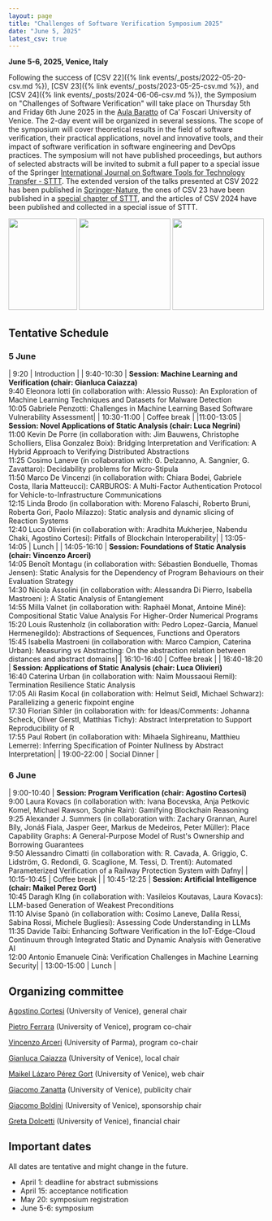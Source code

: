 ```yaml
---
layout: page
title: "Challenges of Software Verification Symposium 2025"
date: "June 5, 2025"
latest_csv: true
---
```


**June 5-6, 2025, Venice, Italy**


Following the success of [CSV 22]({% link events/_posts/2022-05-20-csv.md %}), [CSV 23]({% link events/_posts/2023-05-25-csv.md %}), and [CSV 24]({% link events/_posts/2024-06-06-csv.md %}), the Symposium on "Challenges of Software Verification" will take place on Thursday 5th and Friday 6th June 2025 in the [Aula Baratto](https://www.unive.it/pag/30119/) of Ca’ Foscari University of Venice. The 2-day event will be organized in several sessions. The scope of the symposium will cover theoretical results in the field of software verification, their practical applications, novel and innovative tools, and their impact of software verification in software engineering and DevOps practices. The symposium will not have published proceedings, but authors of selected abstracts will be invited to submit a full paper to a special issue of the Springer [International Journal on Software Tools for Technology Transfer - STTT](https://www.springer.com/journal/10009). The extended version of the talks presented at CSV 2022 has been published in [Springer-Nature](https://link.springer.com/book/10.1007/978-981-19-9601-6), the ones of CSV 23 have been published in a [special chapter of STTT](https://link.springer.com/journal/10009/volumes-and-issues/26-4), and the articles of CSV 2024 have been published and collected in a special issue of STTT.

<div class="div-img-table">
  <div class="div-img-table-row">
    <img src="{{ site.baseurl }}/images/csv24-1.jpg" height="180" width="135"/>
    <img class="div-img-table-col" src="{{ site.baseurl }}/images/csv24-2.jpg" height="180"/>
    <img class="div-img-table-col" src="{{ site.baseurl }}/images/csv24-3.jpeg" height="180"/>
  </div>
</div>

## Tentative Schedule

### 5 June


| 9:20 | Introduction |
| 9:40-10:30 | **Session: Machine Learning and Verification (chair: Gianluca Caiazza)** <br> 9:40 Eleonora Iotti (in collaboration with:  Alessio Russo):  An Exploration of Machine Learning Techniques and Datasets for Malware Detection<br>10:05 Gabriele Penzotti:  Challenges in Machine Learning Based Software Vulnerability Assessment|
| 10:30-11:00 | Coffee break |
|11:00-13:05 | **Session: Novel Applications of Static Analysis (chair: Luca Negrini)**<br>11:00 Kevin De Porre (in collaboration with:  Jim Bauwens, Christophe Scholliers, Elisa Gonzalez Boix):  Bridging Interpretation and Verification: A Hybrid Approach to Verifying Distributed Abstractions<br>11:25 Cosimo Laneve (in collaboration with: G. Delzanno, A. Sangnier, G. Zavattaro):  Decidability problems for Micro-Stipula<br> 11:50 Marco De Vincenzi (in collaboration with:  Chiara Bodei, Gabriele Costa, Ilaria Matteucci):  CARBUROS: A Multi-Factor Authentication Protocol for Vehicle-to-Infrastructure Communications<br>12:15 Linda Brodo (in collaboration with: Moreno Falaschi, Roberto Bruni, Roberta Gori, Paolo Milazzo):  Static analysis and dynamic slicing of Reaction Systems<br> 12:40 Luca Olivieri (in collaboration with:  Aradhita Mukherjee, Nabendu Chaki, Agostino Cortesi):   Pitfalls of Blockchain Interoperability|
| 13:05-14:05 | Lunch |
| 14:05-16:10 | **Session: Foundations of Static Analysis (chair: Vincenzo Arceri)**<br>14:05 Benoît Montagu (in collaboration with:  Sébastien Bonduelle, Thomas Jensen):  Static Analysis for the Dependency of Program Behaviours on their Evaluation Strategy<br>14:30 Nicola Assolini (in collaboration with:   Alessandra Di Pierro, Isabella Mastroeni ):  A Static Analysis of Entanglement<br>14:55 Milla Valnet (in collaboration with:  Raphaël Monat, Antoine Miné):  Compositional Static Value Analysis For Higher-Order Numerical Programs<br>15:20 Louis Rustenholz (in collaboration with:  Pedro Lopez-Garcia, Manuel Hermenegildo):  Abstractions of Sequences, Functions and Operators<br>15:45 Isabella Mastroeni (in collaboration with:  Marco Campion, Caterina Urban):  Measuring vs Abstracting: On the abstraction relation between distances and abstract domains|
| 16:10-16:40 | Coffee break |
| 16:40-18:20 | **Session: Applications of Static Analysis (chair: Luca Olivieri)**<br>16:40 Caterina Urban (in collaboration with:  Naïm Moussaoui Remil):  Termination Resilience Static Analysis<br>17:05 Ali Rasim Kocal (in collaboration with:  Helmut Seidl, Michael Schwarz):  Parallelizing a generic fixpoint engine<br>17:30 Florian Sihler (in collaboration with:  for Ideas/Comments: Johanna Scheck, Oliver Gerstl, Matthias Tichy):  Abstract Interpretation to Support Reproducibility of R<br>17:55 Paul Robert (in collaboration with:  Mihaela Sighireanu, Matthieu Lemerre):  Inferring Specification of Pointer Nullness by Abstract Interpretation|
| 19:00-22:00 | Social Dinner |


### 6 June

| 9:00-10:40 | **Session: Program Verification (chair: Agostino Cortesi)**<br>9:00 Laura Kovacs (in collaboration with:  Ivana Bocevska, Anja Petkovic Komel, Michael Rawson, Sophie Rain):  Gamifying Blockchain Reasoning<br> 9:25 Alexander J. Summers (in collaboration with:  Zachary Grannan, Aurel Bíly, Jonáš Fiala, Jasper Geer, Markus de Medeiros, Peter Müller):  Place Capability Graphs: A General-Purpose Model of Rust's Ownership and Borrowing Guarantees<br>9:50 Alessandro Cimatti (in collaboration with:  R. Cavada, A. Griggio, C. Lidström, G. Redondi, G. Scaglione, M. Tessi, D. Trenti):  Automated Parameterized Verification of a Railway Protection System with Dafny|
| 10:15-10:45 | Coffee break |
| 10:45-12:25 | **Session: Artificial Intelligence (chair: Maikel Perez Gort)**<br>10:45 Daragh KIng (in collaboration with:  Vasileios Koutavas, Laura Kovacs):  LLM-based Generation of Weakest Preconditions<br>11:10 Alvise Spanò (in collaboration with:  Cosimo Laneve, Dalila Ressi, Sabina Rossi, Michele Bugliesi):  Assessing Code Understanding in LLMs<br>11:35 Davide Taibi:  Enhancing Software Verification in the IoT-Edge-Cloud Continuum through Integrated Static and Dynamic Analysis with Generative AI<br>12:00 Antonio Emanuele Cinà:  Verification Challenges in Machine Learning Security|
| 13:00-15:00 | Lunch |

## Organizing committee

[Agostino Cortesi](https://unive.it/data/persone/5591776) (University of Venice), general chair

[Pietro Ferrara](https://pietroferrara.github.io/) (University of Venice), program co-chair

[Vincenzo Arceri](https://vincenzoarceri.github.io/) (University of Parma), program co-chair

[Gianluca Caiazza](https://www.unive.it/data/persone/15776518) (University of Venice), local chair

[Maikel Lázaro Pérez Gort](https://www.unive.it/data/persone/19565731) (University of Venice), web chair

[Giacomo Zanatta](https://www.unive.it/data/people/27630859) (University of Venice), publicity chair

[Giacomo Boldini](https://www.unive.it/data/persone/27667848) (University of Venice), sponsorship chair

[Greta Dolcetti](https://www.unive.it/data/persone/27667850) (University of Venice), financial chair

## Important dates

All dates are tentative and might change in the future.

- April 1: deadline for abstract submissions
- April 15: acceptance notification
- May 20: symposium registration
- June 5-6: symposium
